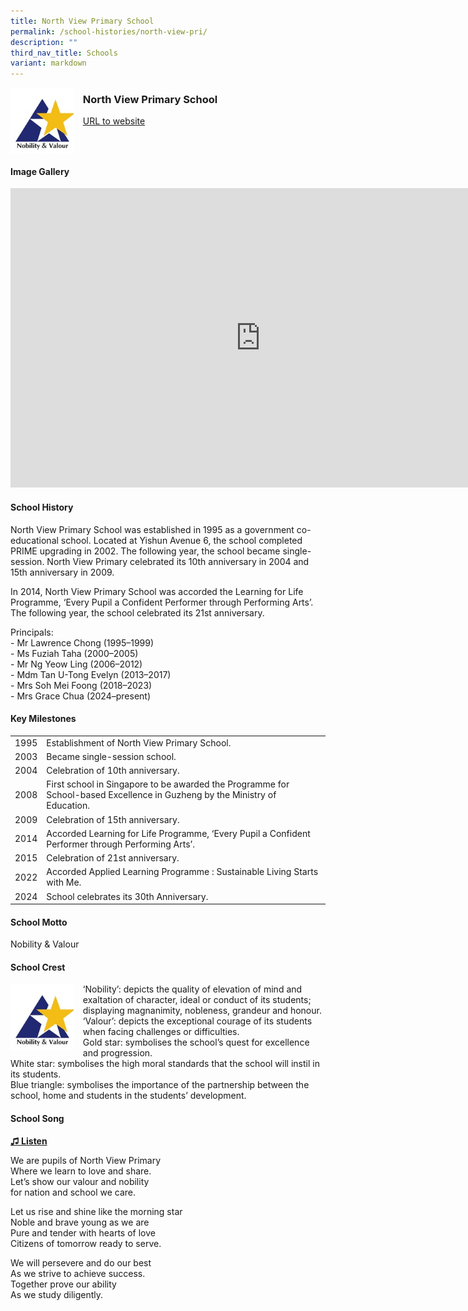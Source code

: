 ```yaml
---
title: North View Primary School
permalink: /school-histories/north-view-pri/
description: ""
third_nav_title: Schools
variant: markdown
---
```

<img align="left" style="width:20%;margin-right:15px;" src="/images/northviewpri1.jpg">

### **North View Primary School**
[URL to website](https://northviewpri.moe.edu.sg/)

<br clear="left">

#### **Image Gallery**
<iframe src="https://docs.google.com/presentation/d/e/2PACX-1vRh9VLLecdrVoPDnOpVMpDr5MHPy_I4suChO9CQjkl5hrUuUdVXa8-pSfR0bW9ctvvMlXSspRJkgPbf/embed?start=false&amp;loop=true&amp;delayms=5000" frameborder="0" width="800" height="479" allowfullscreen="true"></iframe>



#### **School History**
North View Primary School was established in 1995 as a government co-educational school. Located at Yishun Avenue 6, the school completed PRIME upgrading in 2002. The following year, the school became single-session. North View Primary celebrated its 10th anniversary in 2004 and 15th anniversary in 2009.

In 2014, North View Primary School was accorded the Learning for Life Programme, ‘Every Pupil a Confident Performer through Performing Arts’. The following year, the school celebrated its 21st anniversary.

Principals:<br>
\- Mr Lawrence Chong (1995–1999)<br>
\- Ms Fuziah Taha (2000–2005)<br>
\- Mr Ng Yeow Ling (2006–2012)<br>
\- Mdm Tan U-Tong Evelyn (2013–2017)<br>
\- Mrs Soh Mei Foong (2018–2023)<br>
\- Mrs Grace Chua (2024–present)

#### **Key Milestones**

|  |  |
|:---:|---|
| 1995 | Establishment of North View Primary School. |
| 2003 | Became single-session school. |
| 2004 | Celebration of 10th anniversary. |
| 2008 | First school in Singapore to be awarded the Programme for School-based Excellence in Guzheng by the Ministry of Education. |
| 2009 | Celebration of 15th anniversary. |
| 2014 | Accorded Learning for Life Programme, ‘Every Pupil a Confident Performer through Performing Arts’. |
| 2015 | Celebration of 21st anniversary. |
| 2022| Accorded Applied Learning Programme : Sustainable Living Starts with Me. |
| 2024 |School celebrates its 30th Anniversary. |


#### **School Motto**
Nobility &amp; Valour

#### **School Crest**
<img align="left" style="width:20%;margin-right:15px;" src="/images/northviewpri1.jpg">

‘Nobility’: depicts the quality of elevation of mind and exaltation of character, ideal or conduct of its students; displaying magnanimity, nobleness, grandeur and honour.<br>
‘Valour’: depicts the exceptional courage of its students when facing challenges or difficulties.<br>
Gold star: symbolises the school’s quest for excellence and progression.<br>
White star: symbolises the high moral standards that the school will instil in its students.<br>
Blue triangle: symbolises the importance of the partnership between the school, home and students in the students’ development.

#### **School Song**
<a target="\_blank" href="https://drive.google.com/file/d/1d_J1HSCQU_kz6u9ssPtypL5HsWmnbrB4/view?usp=share_link">**♫ Listen**</a>

We are pupils of North View Primary<br>
Where we learn to love and share.<br>
Let’s show our valour and nobility<br>
for nation and school we care.

Let us rise and shine like the morning star<br>
Noble and brave young as we are<br>
Pure and tender with hearts of love<br>
Citizens of tomorrow ready to serve.

We will persevere and do our best<br>
As we strive to achieve success.<br>
Together prove our ability<br>
As we study diligently.